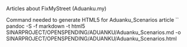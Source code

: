 Articles about FixMyStreet (Aduanku.my)

Command needed to generate HTML5 for Aduanku_Scenarios article
``
pandoc -S -f markdown -t html5 SINARPROJECT/OPENSPENDING/ADUANKU/Aduanku_Scenarios.md -o SINARPROJECT/OPENSPENDING/ADUANKU/Aduanku_Scenarios.html
```
